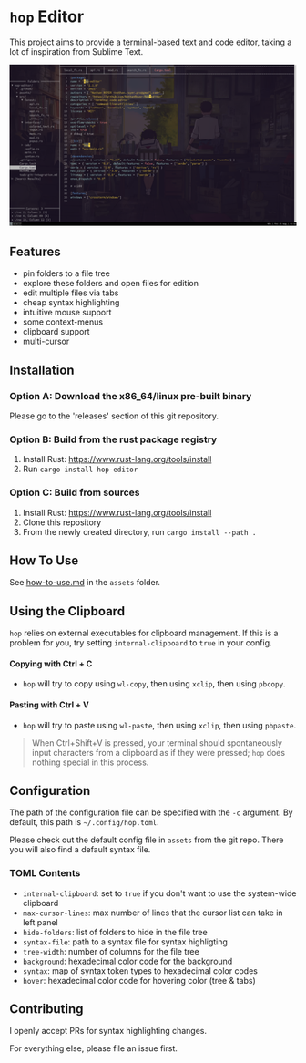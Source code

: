 # `hop` Editor

This project aims to provide a terminal-based text and code editor,
taking a lot of inspiration from Sublime Text.


![screenshot](assets/screenshot.png)


## Features

- pin folders to a file tree
- explore these folders and open files for edition
- edit multiple files via tabs
- cheap syntax highlighting
- intuitive mouse support
- some context-menus
- clipboard support
- multi-cursor


## Installation

### Option A: Download the x86_64/linux pre-built binary

Please go to the 'releases' section of this git repository.

### Option B: Build from the rust package registry

1. Install Rust: https://www.rust-lang.org/tools/install
2. Run `cargo install hop-editor`

### Option C: Build from sources

1. Install Rust: https://www.rust-lang.org/tools/install
2. Clone this repository
2. From the newly created directory, run `cargo install --path .`


## How To Use

See [how-to-use.md](assets/how-to-use.md) in the `assets` folder.


## Using the Clipboard

`hop` relies on external executables for clipboard management.
If this is a problem for you, try setting `internal-clipboard` to `true` in your config.

#### Copying with Ctrl + C

- `hop` will try to copy using `wl-copy`, then using `xclip`, then using `pbcopy`.

#### Pasting with Ctrl + V

- `hop` will try to paste using `wl-paste`, then using `xclip`, then using `pbpaste`.


> When Ctrl+Shift+V is pressed, your terminal should spontaneously
    input characters from a clipboard as if they were pressed;
    `hop` does nothing special in this process.


## Configuration

The path of the configuration file can be specified with the `-c` argument.
By default, this path is `~/.config/hop.toml`.

Please check out the default config file in `assets` from the git repo.
There you will also find a default syntax file.

### TOML Contents

- `internal-clipboard`: set to `true` if you don't want to use the system-wide clipboard
- `max-cursor-lines`: max number of lines that the cursor list can take in left panel
- `hide-folders`: list of folders to hide in the file tree
- `syntax-file`: path to a syntax file for syntax highligting
- `tree-width`: number of columns for the file tree
- `background`: hexadecimal color code for the background
- `syntax`: map of syntax token types to hexadecimal color codes
- `hover`: hexadecimal color code for hovering color (tree & tabs)


## Contributing

I openly accept PRs for syntax highlighting changes.

For everything else, please file an issue first.
